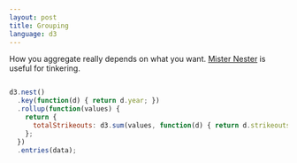 ```yaml
---
layout: post
title: Grouping
language: d3
---
```

How you aggregate really depends on what you want. [Mister Nester](http://bl.ocks.org/shancarter/raw/4748131/) is useful for tinkering.

```javascript

d3.nest()
  .key(function(d) { return d.year; })
  .rollup(function(values) {
    return {
      totalStrikeouts: d3.sum(values, function(d) { return d.strikeouts })
    };
  })
  .entries(data);
```
